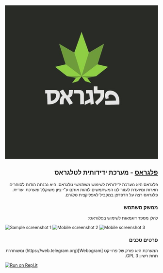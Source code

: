 <p align="center">
  <img src="https://github.com/pelegrass/pelegrass/blob/master/app/img/Pelegrass.jpg?raw=true" alt="Pelegrass logo"/>
</p>


## [<div dir='rtl' align='right'>פלגראס](https://pelegrass.github.io) - מערכת ידידותית לטלגראס</div>

<p dir='rtl' align='right'>פלגראס היא מערכת ידידותית לשימוש משתמשי טלגראס. היא נבנתה הודות לסוחרים חארות ומיועדת לעזור לנו המשתמשים לזהות אותם ע"י ציון משוקלל ומערכת יעודית. פלגראס רצה על הדפדפן במקביל לאפליקצית טלגרם.</p>

### <div dir='rtl' align='right'>ממשק משתמש</div>

<p dir='rtl' align='right'>להלן מספר דוגמאות לשימוש בפלגראס:</p>

![Sample screenshot 1](/app/img/screenshot1.png)
![Mobile screenshot 2](/app/img/screenshot2.png)
![Mobile screenshot 3](/app/img/screenshot3.png)


### <div dir='rtl' align='right'>פרטים טכנים</div>


<p dir='rtl' align='right'>המערכת היא פורק של פרוייקט [Webogram](https://web.telegram.org) ומשוחררת תחת רשיון GPL 3. </p>

[![Run on Repl.it](https://repl.it/badge/github/pelegrass/pelegrass)](https://repl.it/github/pelegrass/pelegrass)